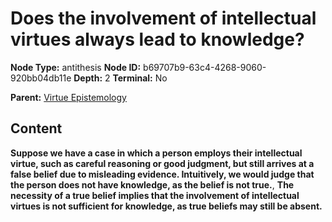 # Does the involvement of intellectual virtues always lead to knowledge?

**Node Type:** antithesis
**Node ID:** b69707b9-63c4-4268-9060-920bb04db11e
**Depth:** 2
**Terminal:** No

**Parent:** [Virtue Epistemology](virtue-epistemology.md)

## Content

**Suppose we have a case in which a person employs their intellectual virtue, such as careful reasoning or good judgment, but still arrives at a false belief due to misleading evidence. Intuitively, we would judge that the person does not have knowledge, as the belief is not true.**, **The necessity of a true belief implies that the involvement of intellectual virtues is not sufficient for knowledge, as true beliefs may still be absent.**
